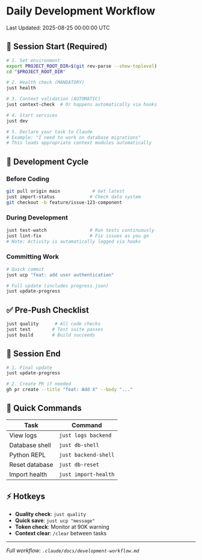 # Daily Development Workflow
Last Updated: 2025-08-25 00:00:00 UTC

## 🌅 Session Start (Required)

```bash
# 1. Set environment
export PROJECT_ROOT_DIR=$(git rev-parse --show-toplevel)
cd "$PROJECT_ROOT_DIR"

# 2. Health check (MANDATORY)
just health

# 3. Context validation (AUTOMATIC)
just context-check  # Or happens automatically via hooks

# 4. Start services
just dev

# 5. Declare your task to Claude
# Example: "I need to work on database migrations"
# This loads appropriate context modules automatically
```

## 🔄 Development Cycle

### Before Coding
```bash
git pull origin main            # Get latest
just import-status             # Check data system
git checkout -b feature/issue-123-component
```

### During Development
```bash
just test-watch                # Run tests continuously
just lint-fix                  # Fix issues as you go
# Note: Activity is automatically logged via hooks
```

### Committing Work
```bash
# Quick commit
just ucp "feat: add user authentication"

# Full update (includes progress.json)
just update-progress
```

## ✅ Pre-Push Checklist

```bash
just quality      # All code checks
just test        # Test suite passes
just build       # Build succeeds
```

## 🏁 Session End

```bash
# 1. Final update
just update-progress

# 2. Create PR if needed
gh pr create --title "feat: Add X" --body "..."
```

## 🚀 Quick Commands

| Task | Command |
|------|---------|
| View logs | `just logs backend` |
| Database shell | `just db-shell` |
| Python REPL | `just backend-shell` |
| Reset database | `just db-reset` |
| Import health | `just import-health` |

## ⚡ Hotkeys

- **Quality check**: `just quality`
- **Quick save**: `just ucp "message"`  
- **Token check**: Monitor at 90K warning
- **Context clear**: `/clear` between tasks

---
*Full workflow: `.claude/docs/development-workflow.md`*
